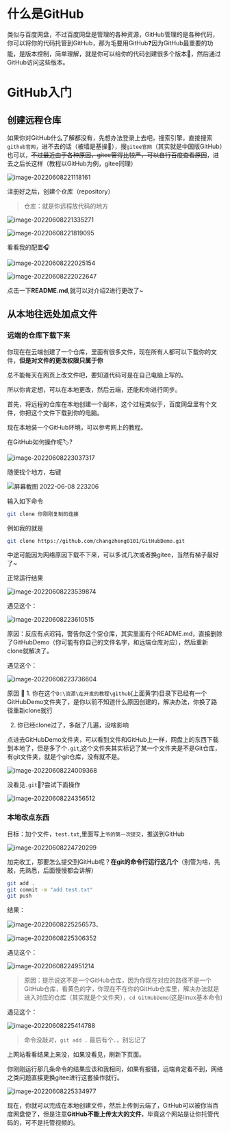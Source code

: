 # 什么是GitHub

类似与百度网盘，不过百度网盘是管理的各种资源，GitHub管理的是各种代码，你可以将你的代码托管到GitHub，那为毛要用GitHub:question:因为GitHub最重要的功能，是版本控制，简单理解，就是你可以给你的代码创建很多个版本:book:，然后通过GitHub访问这些版本。

# GitHub入门

## 创建远程仓库

如果你对GitHub什么了解都没有，先想办法登录上去吧，搜索引擎，直接搜索`github官网`，进不去的话（被墙是基操:facepunch:），搜`gitee官网`（其实就是中国版GitHub）也可以，~~不过最近由于各种原因，gitee管得比较严，可以自行百度查看原因~~，进去之后长这样（教程以GitHub为例，gitee同理）

![image-20220608221118161](md_img/基本操作/image-20220608221118161.png)

注册好之后，创建个仓库（repository）

>仓库：就是你远程放代码的地方

![image-20220608221335271](md_img/基本操作/image-20220608221335271.png)

![image-20220608221819095](md_img/基本操作/image-20220608221819095.png)

看看我的配置:headphones:

![image-20220608222025154](md_img/基本操作/image-20220608222025154.png)

![image-20220608222022647](md_img/基本操作/image-20220608222022647.png)

点击一下**README.md**,就可以对介绍2进行更改了~

## 从本地往远处加点文件

### 远端的仓库下载下来

你现在在云端创建了一个仓库，里面有很多文件，现在所有人都可以下载你的文件，**但是对文件的更改权限只属于你**

总不能每天在网页上改文件吧，要知道代码可是在自己电脑上写的。

所以你肯定想，可以在本地更改，然后云端，还能和你进行同步。

首先，将远程的仓库在本地创建一个副本，这个过程类似于，百度网盘里有个文件，你把这个文件下载到你的电脑。

现在本地装一个GitHub环境，可以参考网上的教程。

在GitHub如何操作呢:label:?

![image-20220608223037317](md_img/基本操作/image-20220608223037317.png)

随便找个地方，右键

![屏幕截图 2022-06-08 223206](md_img/基本操作/1.png)

输入如下命令

```bash
git clone 你刚刚复制的连接
```

例如我的就是

```bash
git clone https://github.com/changzheng0101/GitHubDemo.git
```

中途可能因为网络原因下载不下来，可以多试几次或者换gitee，当然有梯子最好了~

正常运行结果

![image-20220608223539874](md_img/基本操作/image-20220608223539874.png)

遇见这个：

![image-20220608223610515](md_img/基本操作/image-20220608223610515.png)

原因：反应有点迟钝，警告你这个空仓库，其实里面有个README.md，直接删除了GitHubDemo（你可能有你自己的文件名字，和远端仓库对应），然后重新clone就解决了。

遇见这个：

![image-20220608223736604](md_img/基本操作/image-20220608223736604.png)

原因 :hamburger: 1. 你在这个`D:\资源\在开发的教程\github`(上面黄字)目录下已经有一个GitHubDemo文件夹了，是你以前不知道什么原因创建的，解决办法，你换了路径重新clone就行

2. 你已经clone过了，多敲了几遍，没啥影响

点进去GitHubDemo文件夹，可以看到文件和GitHub上一样，网盘上的东西下载到本地了，但是多了个`.git`,这个文件夹其实标记了某一个文件夹是不是Git仓库，有git文件夹，就是个git仓库，没有就不是。

![image-20220608224009368](md_img/基本操作/image-20220608224009368.png)

没看见`.git`:first_quarter_moon_with_face:?尝试下面操作

![image-20220608224356512](md_img/基本操作/image-20220608224356512.png)

### 本地改点东西

目标：加个文件，`test.txt`,里面写上`爷的第一次提交`，推送到GitHub

![image-20220608224720299](md_img/基本操作/image-20220608224720299.png)

加完收工，那要怎么提交到GitHub呢？**在git的命令行运行这几个**（别管为啥，先敲，先熟悉，后面慢慢都会讲解）

```bash
git add .
git commit -m "add test.txt"
git push
```

结果：

![image-20220608225256573](md_img/基本操作/image-20220608225256573.png)、

![image-20220608225306352](md_img/基本操作/image-20220608225306352.png)

遇见这个：

![image-20220608224951214](md_img/基本操作/image-20220608224951214.png)

>原因：提示说这不是一个GitHub仓库，因为你现在对应的路径不是一个GitHub仓库，看黄色的字，你现在不在你的GitHub仓库里，解决办法就是进入对应的仓库（其实就是个文件夹），`cd GitHubDemo`(这是linux基本命令)

遇见这个：

![image-20220608225414788](md_img/基本操作/image-20220608225414788.png)

>命令没敲对，`git add .` 最后有个`.`，别忘记了

上网站看看结果上来没，如果没看见，刷新下页面。

你刚刚运行那几条命令的结果应该和我相同，如果有报错，远端肯定看不到，网络之类问题直接更换gitee进行这套操作就行。

![image-20220608225334977](md_img/基本操作/image-20220608225334977.png)

现在，你就可以完成在本地创建文件，然后上传到云端了，GitHub可以被你当百度网盘使了，但是注意**GitHub不能上传太大的文件**，毕竟这个网站是让你托管代码的，可不是托管视频的。